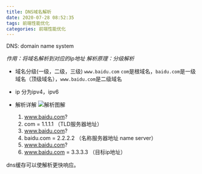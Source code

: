```yaml
---
title: DNS域名解析
date: 2020-07-28 08:52:35
tags: 前端性能优化
categories: 前端性能优化
---
```

DNS: domain name system  

*作用：将域名解析到对应的ip地址*
*解析原理：分级解析*

* 域名分级(一级，二级，三级)
    `www.baidu.com`
    `com`是根域名，`baidu.com`是一级域名（顶级域名），`www.baidu.com`是二级域名

* ip
    分为ipv4，ipv6

* 解析详解
    ![解析图解](http://qcukvp3iz.bkt.clouddn.com/dns%E8%A7%A3%E6%9E%90.png)
    1. www.baidu.com?
    2. com = 1.1.1.1 （TLD服务器地址）
    3. www.baidu.com?
    4. baidu.com = 2.2.2.2 （名称服务器地址 name server）
    5. www.baidu.com?
    6. www.baidu.com = 3.3.3.3 （目标ip地址）

dns缓存可以使解析更快响应。